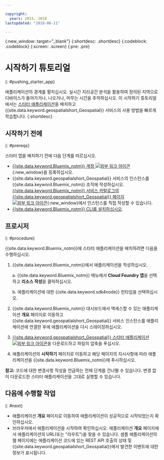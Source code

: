 ```yaml
---

copyright:
  years: 2015, 2018
lastupdated: "2018-06-11"

---
```


<!-- Attribute definitions -->
{:new_window: target="_blank"}
{:shortdesc: .shortdesc}
{:codeblock: .codeblock}
{:screen: .screen}
{:pre: .pre}

# 시작하기 튜토리얼
{: #pushing_starter_app}

애플리케이션의 경계를 펼치십시오. 실시간 지리공간 분석을 활용하여 정의된 지역으로 디바이스가 들어가거나, 나오거나, 머무는 시간을 추적하십시오. 이 시작하기 튜토리얼에서는 [스타터 애플리케이션](https://developer.ibm.com/streamsdev/docs/build-real-time-location-monitoring-application-ibm-cloud-geospatial-analytics-node-js/)을 배치하고 {{site.data.keyword.geospatialshort_Geospatial}} 서비스의 사용 방법을 빠르게 학습합니다.
{:shortdesc}

## 시작하기 전에
{: #prereqs}

스타터 앱을 배치하기 전에 다음 단계를 따르십시오.

* [{{site.data.keyword.Bluemix_notm}} 계정 ![외부 링크 아이콘](../../icons/launch-glyph.svg "외부 링크 아이콘")](https://console.{DomainName}/registration){:new_window}을 등록하십시오.
* {{site.data.keyword.geospatialshort_Geospatial}} 서비스의 인스턴스를 {{site.data.keyword.Bluemix_notm}} 조직에 작성하십시오. [{{site.data.keyword.Bluemix_notm}} 서비스 카탈로그의 {{site.data.keyword.geospatialshort_Geospatial}} 페이지 ![외부 링크 아이콘](../../icons/launch-glyph.svg "외부 링크 아이콘")](https://console.{DomainName}/catalog/services/geospatial-analytics/){:new_window}에서 인스턴스를 직접 작성할 수 있습니다.  
* [{{site.data.keyword.Bluemix_notm}} CLI를 설치하십시오](https://console.bluemix.net/docs/cloud-platform/cli/reference/bluemix_cli/download_cli.html#download_install).

## 프로시저
{: #procedure}

{{site.data.keyword.Bluemix_notm}}에 스타터 애플리케이션을 배치하려면 다음을 수행하십시오. 

1. {{site.data.keyword.Bluemix_notm}}에서 애플리케이션을 작성하십시오.

    a. {{site.data.keyword.Bluemix_notm}} 메뉴에서 **Cloud Foundry 앱**을 선택하고 **리소스 작성**을 클릭하십시오.

    b. 애플리케이션에 대한 {{site.data.keyword.sdk4node}} 런타임을 선택하십시오.
1. {{site.data.keyword.Bluemix_notm}} 대시보드에서 액세스할 수 있는 애플리케이션 **개요** 페이지로 이동하고 {{site.data.keyword.geospatialshort_Geospatial}} 서비스 인스턴스를 애플리케이션에 연결한 후에 애플리케이션을 다시 스테이징하십시오. 
1. [{{site.data.keyword.geospatialshort_Geospatial}} 스타터 애플리케이션 ![외부 링크 아이콘](../../icons/launch-glyph.svg "외부 링크 아이콘")](https://developer.ibm.com/streamsdev/wp-content/uploads/sites/15/2018/06/geo-starter.zip)을 다운로드하고 파일의 압축을 푸십시오. 

1. 애플리케이션의 **시작하기** 페이지로 이동하고 해당 페이지의 지시사항에 따라 애플리케이션을 {{site.data.keyword.Bluemix_notm}}에 푸시하십시오. 

 **참고:** 코드에 대한 변경사항 작성을 언급하는 전체 단계를 건너뛸 수 있습니다. 변경 없이 다운로드한 스타터 애플리케이션을 그대로 실행할 수 있습니다. 

## 다음에 수행할 작업
{: #next}

* 애플리케이션 **개요** 페이지로 이동하여 애플리케이션이 성공적으로 시작되었는지 확인하십시오. 
* 브라우저에서 애플리케이션을 시작하여 확인하십시오. 애플리케이션 **개요** 페이지에서 애플리케이션의 URL(또는 "라우트")을 찾을 수 있습니다. 샘플 애플리케이션의 웹 페이지에는 애플리케이션 코드에 있는 REST API 호출의 상태 및 {{site.data.keyword.geospatialshort_Geospatial}}에서 발견한 이벤트에 대한 정보가 표시됩니다.
